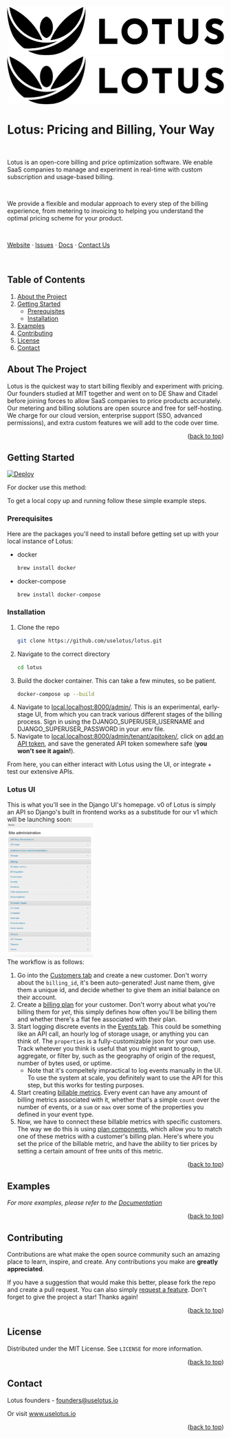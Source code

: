 <!-- Improved compatibility of back to top link: See: https://github.com/othneildrew/Best-README-Template/pull/73 -->
<a name="readme-top"></a>
<!--



<!-- PROJECT SHIELDS -->
<!--
*** I'm using markdown "reference style" links for readability.
*** Reference links are enclosed in brackets [ ] instead of parentheses ( ).
*** See the bottom of this document for the declaration of the reference variables
*** for contributors-url, forks-url, etc. This is an optional, concise syntax you may use.
*** https://www.markdownguide.org/basic-syntax/#reference-style-links
-->
<!-- [![Contributors][contributors-shield]][contributors-url]
[![Forks][forks-shield]][forks-url]
[![Stargazers][stars-shield]][stars-url]
[![Issues][issues-shield]][issues-url]
[![MIT License][license-shield]][license-url]
[![LinkedIn][linkedin-shield]][linkedin-url] -->



<!-- PROJECT LOGO -->
![Lotus Logo](./design_resources/Lotus-Horizontal-Logo-RGB-Black-Medium.jpg#gh-dark-mode-only)
![Lotus Logo](./design_resources/Lotus-Horizontal-Logo-RGB-Black-Medium.svg#gh-light-mode-only)

# Lotus: Pricing and Billing, Your Way

<br/>

Lotus is an open-core billing and price optimization software. We enable SaaS companies to manage and experiment in real-time with custom subscription and usage-based billing.

<br/>

We provide a flexible and modular approach to every step of the billing experience, from metering to invoicing to helping you understand the optimal pricing scheme for your product.

<br/>

[Website](https://www.uselotus.io/) · [Issues](https://github.com/uselotus/lotus/issues) · [Docs](https://docs.uselotus.io/docs/lotus-docs) · [Contact Us](founders@uselotus.io)

<br/>

## Table of Contents
1. [About the Project](#about-the-project)
2. [Getting Started](#getting-started)
    * [Prerequisites](#prerequisites)
    * [Installation](#installation)
3. [Examples](#usage)
4. [Contributing](#contributing)
5. [License](#license)
6. [Contact](#contact)


<!-- ABOUT THE PROJECT -->
## About The Project

Lotus is the quickest way to start billing flexibly and experiment with pricing. Our founders studied at MIT together and went on to DE Shaw and Citadel before joining forces to allow SaaS companies to price products accurately. Our metering and billing solutions are open source and free for self-hosting. We charge for our cloud version, enterprise support (SSO, advanced permissions), and extra custom features we will add to the code over time.

<p align="right">(<a href="#lotus-pricing-and-billing-your-way">back to top</a>)</p>

<!-- GETTING STARTED -->
## Getting Started

[![Deploy](https://www.herokucdn.com/deploy/button.svg)](https://heroku.com/deploy)


For docker use this method:

To get a local copy up and running follow these simple example steps.

### Prerequisites

Here are the packages you'll need to install before getting set up with your local instance of Lotus:
* docker
  ```sh
  brew install docker
  ```
* docker-compose
  ```sh
  brew install docker-compose
  ```

### Installation

1. Clone the repo
   ```sh
   git clone https://github.com/uselotus/lotus.git
   ```
2. Navigate to the correct directory
   ```sh
   cd lotus
   ```
3. Build the docker container. This can take a few minutes, so be patient.
   ```sh
   docker-compose up --build
   ```
4. Navigate to [local.localhost:8000/admin/](http://local.localhost:8000/admin/). This is an experimental, early-stage UI, from which you can track various different stages of the billing process. Sign in using the DJANGO_SUPERUSER_USERNAME and DJANGO_SUPERUSER_PASSWORD in your .env file.
5. Navigate to [local.localhost:8000/admin/tenant/apitoken/](http://local.localhost:8000/admin/tenant/apitoken/), click on [add an API token](http://local.localhost:8000/admin/tenant/apitoken/add/), and save the generated API token somewhere safe (**you won't see it again!**).

From here, you can either interact with Lotus using the UI, or integrate + test our extensive APIs.

### Lotus UI
This is what you'll see in the Django UI's homepage. v0 of Lotus is simply an API so Django's built in frontend works as a substitude for our v1 which will be launching soon:
<br/>
<img src="./design_resources/lotus_ui_home.png" alt="drawing" width="200"/>
<br/>
The workflow is as follows:
1. Go into the [Customers tab](http://local.localhost:8000/admin/billing/customer/) and create a new customer. Don't worry about the `billing_id`, it's been auto-generated! Just name them, give them a unique id, and decide whether to give them an initial balance on their account.
2. Create a [billing plan](http://local.localhost:8000/admin/billing/billingplan/add/) for your customer. Don't worry about what you're billing them for _yet_, this simply defines how often you'll be billing them and whether there's a flat fee associated with their plan.
3. Start logging discrete events in the [Events tab](http://local.localhost:8000/admin/billing/event/). This could be something like an API call, an hourly log of storage usage, or anything you can think of. The `properties` is a fully-customizable json for your own use. Track whetever you think is useful that you might want to group, aggregate, or filter by, such as the geography of origin of the request, number of bytes used, or uptime.
    * Note that it's compeltely impractical to log events manually in the UI. To use the system at scale, you definitely want to use the API for this step, but this works for testing purposes.
4. Start creating [billable metrics](http://local.localhost:8000/admin/billing/billablemetric/). Every event can have any amount of billing metrics associated with it, whether that's a simple `count` over the number of events, or a `sum` or `max` over some of the properties you defined in your event type.
5. Now, we have to connect these billable metrics with specific customers. The way we do this is using [plan components](http://local.localhost:8000/admin/billing/plancomponent/), which allow you to match one of these metrics with a customer's billing plan. Here's where you set the price of the billable metric, and have the ability to tier prices by setting a certain amount of free units of this metric.





<p align="right">(<a href="#lotus-pricing-and-billing-your-way">back to top</a>)</p>



<!-- USAGE EXAMPLES -->
## Examples

_For more examples, please refer to the [Documentation](https://uselotus.stoplight.io/)_

<p align="right">(<a href="#lotus-pricing-and-billing-your-way">back to top</a>)</p>






<!-- CONTRIBUTING -->
## Contributing

Contributions are what make the open source community such an amazing place to learn, inspire, and create. Any contributions you make are **greatly appreciated**.

If you have a suggestion that would make this better, please fork the repo and create a pull request. You can also simply [request a feature]().
Don't forget to give the project a star! Thanks again!

<p align="right">(<a href="#lotus-pricing-and-billing-your-way">back to top</a>)</p>



<!-- LICENSE -->
## License

Distributed under the MIT License. See `LICENSE` for more information.

<p align="right">(<a href="#lotus-pricing-and-billing-your-way">back to top</a>)</p>



<!-- CONTACT -->
## Contact

Lotus founders - founders@uselotus.io

Or visit www.uselotus.io

<p align="right">(<a href="#lotus-pricing-and-billing-your-way">back to top</a>)</p>



<!-- MARKDOWN LINKS & IMAGES -->
<!-- https://www.markdownguide.org/basic-syntax/#reference-style-links -->
[contributors-shield]: https://img.shields.io/github/contributors/uselotus/lotus.svg?style=for-the-badge
[contributors-url]: [https://github.com/uselotus/lotus/graphs/contributors]
[forks-shield]: https://img.shields.io/github/forks/github_username/repo_name.svg?style=for-the-badge
[forks-url]: https://github.com/uselotus/lotus/network/members
[stars-shield]: https://img.shields.io/github/stars/uselotus/lotus.svg?style=for-the-badge
[stars-url]: https://github.com/uselotus/lotus/stargazers
[issues-shield]: https://img.shields.io/github/issues/github_username/repo_name.svg?style=for-the-badge
[issues-url]: https://github.com/github_username/repo_name/issues
[license-shield]: https://img.shields.io/github/license/github_username/repo_name.svg?style=for-the-badge
[license-url]: https://github.com/github_username/repo_name/blob/master/LICENSE.txt
[linkedin-shield]: https://img.shields.io/badge/-LinkedIn-black.svg?style=for-the-badge&logo=linkedin&colorB=555
[linkedin-url]: https://linkedin.com/in/uselotusio
[product-screenshot]: images/screenshot.png
[Next.js]: https://img.shields.io/badge/next.js-000000?style=for-the-badge&logo=nextdotjs&logoColor=white
[Next-url]: https://nextjs.org/
[React.js]: https://img.shields.io/badge/React-20232A?style=for-the-badge&logo=react&logoColor=61DAFB
[React-url]: https://reactjs.org/
[Vue.js]: https://img.shields.io/badge/Vue.js-35495E?style=for-the-badge&logo=vuedotjs&logoColor=4FC08D
[Vue-url]: https://vuejs.org/
[Angular.io]: https://img.shields.io/badge/Angular-DD0031?style=for-the-badge&logo=angular&logoColor=white
[Angular-url]: https://angular.io/
[Svelte.dev]: https://img.shields.io/badge/Svelte-4A4A55?style=for-the-badge&logo=svelte&logoColor=FF3E00
[Svelte-url]: https://svelte.dev/
[Laravel.com]: https://img.shields.io/badge/Laravel-FF2D20?style=for-the-badge&logo=laravel&logoColor=white
[Laravel-url]: https://laravel.com
[Bootstrap.com]: https://img.shields.io/badge/Bootstrap-563D7C?style=for-the-badge&logo=bootstrap&logoColor=white
[Bootstrap-url]: https://getbootstrap.com
[JQuery.com]: https://img.shields.io/badge/jQuery-0769AD?style=for-the-badge&logo=jquery&logoColor=white
[JQuery-url]: https://jquery.com
